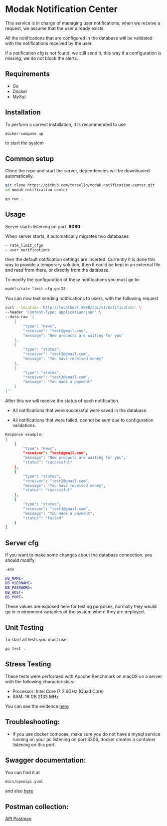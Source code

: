 # Modak Notification Center

 This service is in charge of managing user notifications; when we receive a request, we assume that the user already exists.

All the notifications that are configured in the database will be validated with the notifications received by the user.

If a notification cfg is not found, we still send it, this way if a configuration is missing, we do not block the alerts.

## Requirements

* Go 
* Docker
* MySql

## Installation

To perform a correct installation, it is recommended to use  

```bash
docker-compose up
```
to start the system

## Common setup

Clone the repo and start the server, dependencies will be downloaded automatically.

```bash
git clone https://github.com/torsello/modak-notification-center.git
cd modak-notification-center
```

```bash
go run .
```


## Usage 
Server starts listening on port: **8080**

When server starts, it automatically migrates two databases:
```bash
- rate_limit_cfgs
- user_notifications
```
then the default notification settings are inserted.
Currently it is done this way to provide a temporary solution, then it could be kept in an external file and read from there, or directly from the database.

To modify the configuration of these notifications you must go to: 
```bash
models/rate-limit-cfg.go:22
```

You can now test sending notifications to users, with the following request
```bash
curl --location 'http://localhost:8080/api/v1/notification' \
--header 'Content-Type: application/json' \
--data-raw '[
    {
        "type": "news",
        "receiver": "test@gmail.com",
        "message": "New products are waiting for you"
    },
    {
        "type": "status",
        "receiver": "test2@gmail.com",
        "message": "You have received money"
    },
    {
        "type": "status",
        "receiver": "test3@gmail.com",
        "message": "You made a payment"
    }
]''
```
After this we will receive the status of each notification.

- All notifications that were successful were saved in the database.

- All notifications that were failed, cannot be sent due to configuration validations.

```bash
Response example:
[
    {
        "type": "news",
        "receiver": "test@gmail.com",
        "message": "New products are waiting for you",
        "status": "successful"
    },
    {
        "type": "status",
        "receiver": "test2@gmail.com",
        "message": "You have received money",
        "status": "successful"
    },
    {
        "type": "status",
        "receiver": "test3@gmail.com",
        "message": "You made a payment",
        "status": "failed"
    }
]
```
## Server cfg

If you want to make some changes about the database connection, you should modify:

```bash
.env
```
```bash
DB_NAME=
DB_USERNAME=
DB_PASSWORD=
DB_HOST=
DB_PORT=
```
These values are exposed here for testing purposes, normally they would go in environment variables of the system where they are deployed.

## Unit Testing

To start all tests you must use:

```bash
go test .
```

## Stress Testing

These tests were performed with Apache Benchmark on macOS on a server with the following characteristics:
- Processor: Intel Core i7 2.6GHz (Quad Core)
- RAM: 16 GB 2133 MHz

You can see the evidence [here](https://github.com/torsello/modak-notification-center/blob/main/docs/Stress%20testing%20-%20modak-notification-center.pdf)

## Troubleshooting:
- If you use docker compose, make sure you do not have a mysql service running on your pc listening on port 3306, docker creates a container listening on this port. 
## Swagger documentation:
You can find it at
```bash
docs/openapi.yaml
```
and also [here](https://app.swaggerhub.com/apis/MATIASTORSELLO/modak-notification-center/1.0.0)


## Postman collection:
[API Postman](https://api.postman.com/collections/8791767-dad193f3-0965-40ff-ab03-b84822d82c4d?access_key=PMAT-01HDJ1AJ8XFJA8ST0WNZMERDXS)


